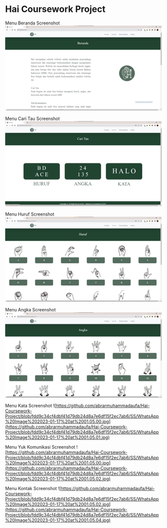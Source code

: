 # Hai Coursework Project

Menu Beranda Screenshot
![SS/WhatsApp Image 2023-01-17 at 01.04.57.jpg](https://github.com/abrarmuhammadaufa/Hai-Coursework-Project/blob/fdd9c34cf4dbf41d79db24d8a7e6df15f2ec7ab6/SS/WhatsApp%20Image%202023-01-17%20at%2001.04.57.jpg)


Menu Cari Tau Screenshot
![SS/WhatsApp Image 2023-01-17 at 01.04.58.jpg](https://github.com/abrarmuhammadaufa/Hai-Coursework-Project/blob/fdd9c34cf4dbf41d79db24d8a7e6df15f2ec7ab6/SS/WhatsApp%20Image%202023-01-17%20at%2001.04.58.jpg)


Menu Huruf Screenshot
![SS/WhatsApp Image 2023-01-17 at 01.04.59.jpg](https://github.com/abrarmuhammadaufa/Hai-Coursework-Project/blob/fdd9c34cf4dbf41d79db24d8a7e6df15f2ec7ab6/SS/WhatsApp%20Image%202023-01-17%20at%2001.04.59.jpg)


Menu Angka Screenshot
![SS/WhatsApp Image 2023-01-17 at 01.05.00.jpg](https://github.com/abrarmuhammadaufa/Hai-Coursework-Project/blob/fdd9c34cf4dbf41d79db24d8a7e6df15f2ec7ab6/SS/WhatsApp%20Image%202023-01-17%20at%2001.05.00.jpg)


Menu Kata Screenshot
![https://github.com/abrarmuhammadaufa/Hai-Coursework-Project/blob/fdd9c34cf4dbf41d79db24d8a7e6df15f2ec7ab6/SS/WhatsApp%20Image%202023-01-17%20at%2001.05.00.jpg](https://github.com/abrarmuhammadaufa/Hai-Coursework-Project/blob/fdd9c34cf4dbf41d79db24d8a7e6df15f2ec7ab6/SS/WhatsApp%20Image%202023-01-17%20at%2001.05.01.jpg)


Menu Yuk Komunikasi Screenshot
![https://github.com/abrarmuhammadaufa/Hai-Coursework-Project/blob/fdd9c34cf4dbf41d79db24d8a7e6df15f2ec7ab6/SS/WhatsApp%20Image%202023-01-17%20at%2001.05.00.jpg](https://github.com/abrarmuhammadaufa/Hai-Coursework-Project/blob/fdd9c34cf4dbf41d79db24d8a7e6df15f2ec7ab6/SS/WhatsApp%20Image%202023-01-17%20at%2001.05.02.jpg)


Menu Kontak Screenshot
![https://github.com/abrarmuhammadaufa/Hai-Coursework-Project/blob/fdd9c34cf4dbf41d79db24d8a7e6df15f2ec7ab6/SS/WhatsApp%20Image%202023-01-17%20at%2001.05.02.jpg](https://github.com/abrarmuhammadaufa/Hai-Coursework-Project/blob/fdd9c34cf4dbf41d79db24d8a7e6df15f2ec7ab6/SS/WhatsApp%20Image%202023-01-17%20at%2001.05.04.jpg)

